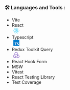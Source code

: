 ### :hammer_and_wrench: Languages and Tools :

- Vite
- React <br/>&nbsp;<img src="https://github.com/devicons/devicon/blob/master/icons/react/react-original.svg" title="React" alt="React" width="20" height="20"/>&nbsp;<br/>
- Typescript <br/>&nbsp;<img src="https://github.com/devicons/devicon/blob/master/icons/typescript/typescript-original.svg" title="Typescript" alt="Typescript" width="20" height="20"/>&nbsp;<br/>
- Redux Toolkit Query <br/>&nbsp;<img src="https://github.com/devicons/devicon/blob/master/icons/redux/redux-original.svg" title="Redux" alt="Redux" width="20" height="20"/>&nbsp;<br/>
- React Hook Form
- MSW
- Vitest
- React Testing Library
- Test Coverage
